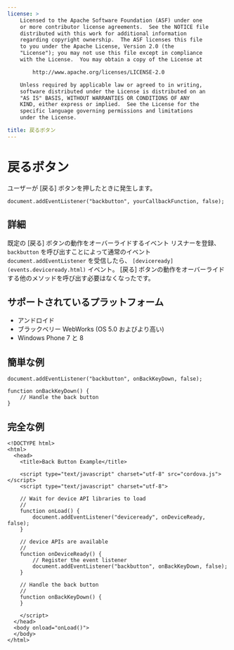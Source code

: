 ```yaml
---
license: >
    Licensed to the Apache Software Foundation (ASF) under one
    or more contributor license agreements.  See the NOTICE file
    distributed with this work for additional information
    regarding copyright ownership.  The ASF licenses this file
    to you under the Apache License, Version 2.0 (the
    "License"); you may not use this file except in compliance
    with the License.  You may obtain a copy of the License at

        http://www.apache.org/licenses/LICENSE-2.0

    Unless required by applicable law or agreed to in writing,
    software distributed under the License is distributed on an
    "AS IS" BASIS, WITHOUT WARRANTIES OR CONDITIONS OF ANY
    KIND, either express or implied.  See the License for the
    specific language governing permissions and limitations
    under the License.

title: 戻るボタン
---
```


# 戻るボタン

ユーザーが [戻る] ボタンを押したときに発生します。

    document.addEventListener("backbutton", yourCallbackFunction, false);
    

## 詳細

既定の [戻る] ボタンの動作をオーバーライドするイベント リスナーを登録、 `backbutton` を呼び出すことによって通常のイベント `document.addEventListener` を受信したら、 `[deviceready](events.deviceready.html)` イベント。 [戻る] ボタンの動作をオーバーライドする他のメソッドを呼び出す必要はなくなったです。

## サポートされているプラットフォーム

*   アンドロイド
*   ブラックベリー WebWorks (OS 5.0 およびより高い)
*   Windows Phone 7 と 8

## 簡単な例

    document.addEventListener("backbutton", onBackKeyDown, false);
    
    function onBackKeyDown() {
        // Handle the back button
    }
    

## 完全な例

    <!DOCTYPE html>
    <html>
      <head>
        <title>Back Button Example</title>
    
        <script type="text/javascript" charset="utf-8" src="cordova.js"></script>
        <script type="text/javascript" charset="utf-8">
    
        // Wait for device API libraries to load
        //
        function onLoad() {
            document.addEventListener("deviceready", onDeviceReady, false);
        }
    
        // device APIs are available
        //
        function onDeviceReady() {
            // Register the event listener
            document.addEventListener("backbutton", onBackKeyDown, false);
        }
    
        // Handle the back button
        //
        function onBackKeyDown() {
        }
    
        </script>
      </head>
      <body onload="onLoad()">
      </body>
    </html>